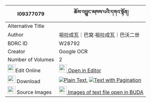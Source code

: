 |I09377079|ཆོས་འབྱུང་མཁས་པའི་དགའ་སྟོན། 
| --- | --- 
|Alternative Title |
|Author| 祖拉成瓦｜巴窝·祖拉成瓦｜巴沃二世
|BDRC ID | W28792
|Creator | Google OCR
|Number of Volumes| 2
|<img width="25" src="https://img.icons8.com/color/25/000000/edit-property.png">Edit Online| [<img width="25" src="https://avatars.githubusercontent.com/u/45091458?s=200&v=4"> Open in Editor](http://editor.openpecha.org/I09377079)
|<img width="25" src="https://img.icons8.com/fluent/48/000000/download-2.png"/>  Download | [![](https://img.icons8.com/color/20/000000/txt.png)Plain Text](https://github.com/Openpecha/I09377079/releases/download/v1/chojung_khepa_i_gaton_plain_I09377079.zip), [![](https://img.icons8.com/color/20/000000/txt.png)Text with Pagination](https://github.com/Openpecha/I09377079/releases/download/v1/chojung_khepa_i_gaton_pages_I09377079.zip)
|<img width="25" src="https://img.icons8.com/plasticine/100/000000/pictures-folder.png"/>  Source Images | [<img width="25" src="https://library.bdrc.io/icons/BUDA-small.svg"> Images of text file open in BUDA](https://library.bdrc.io/show/bdr:W28792)